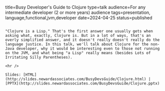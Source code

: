 title=Busy Developer's Guide to Clojure
type=talk
audience=For any intermediate developer (2 or more years) audience
tags=presentation, language,functional,jvm,developer
date=2024-04-25
status=published
~~~~~~

"Clojure is a Lisp." That's the first answer one usually gets when asking what, exactly, Clojure is. But in a lot of ways, that's an overly simplified answer, and it doesn't really doesn't really do the language justice. In this talk, we'll talk about Clojure for the non-Java developer, why it would be interesting even to those not running on the JVM, and what being "a Lisp" really means (besides Lots of Irritating Silly Parentheses).
    
<hr />

Slides: [HTML](http://slides.newardassociates.com/BusyDevsGuide/Clojure.html) | [PPTX](http://slides.newardassociates.com/BusyDevsGuide/Clojure.pptx)
